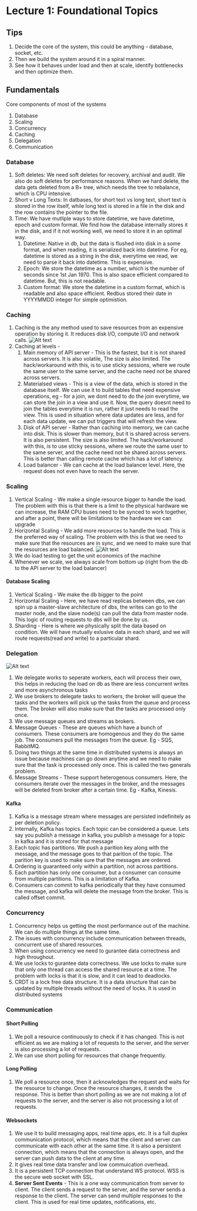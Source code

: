 # Lecture 1: Foundational Topics

## Tips
1. Decide the core of the system, this could be anything - database, socket, etc.
2. Then we build the system around it in a spiral manner.
3. See how it behaves under load and then at scale, identify bottlenecks and then optimize them.

## Fundamentals
Core components of most of the systems  
1. Database
2. Scaling
3. Concurrency
4. Caching
5. Delegation
6. Communication

### Database
1. Soft deletes: We need soft deletes for recovery, archival and audit. We also do soft deletes for performance reasons. When we hard delete, the data gets deleted from a B+ tree, which needs the tree to rebalance, which is CPU intensive.
2. Short v Long Texts: In datbases, for short text vs long text, short text is stored in the row itself, while long text is stored in a file in the disk and the row contains the pointer to the file.
3. Time: We have mutliple ways to store datetime, we have datetime, epoch and custom format. We find how the database internally stores it in the disk, and if it not working well, we need to store it in an optimal way.
    1. Datetime: Native in db, but the data is flushed into disk in a some format, and when reading, it is serialized back into datetime. For eg, datetime is stored as a string in the disk, everytime we read, we need to parse it back into datetime. This is expensive.
    2. Epoch: We store the datetime as a number, which is the number of seconds since 1st Jan 1970. This is also space efficient compared to datetime. But, this is not readable.
    3. Custom format: We store the datetime in a custom format, which is readable and also space efficient. Redbus stored their date in YYYYMMDD integer for simple optimistion.

### Caching
1. Caching is the any method used to save resources from an expensive operation by storing it. It reduces disk I/O, compute I/O and network calls. 
![Alt text](image.png)
2. Caching at levels - 
    1. Main memory of API server - This is the fastest, but it is not shared across servers. It is also volatile, The size is also limited. The hack/workaround with this, is to use sticky sessions, where we route the same user to the same server, and the cache need not be shared across servers.
    2. Materialsed views - This is a view of the data, which is stored in the database itself. We can use it to build tables that need expensive operations, eg - for a join, we dont need to do the join everytime, we can store the join in a view and use it. Now, the query doesnt need to join the tables everytime it is run, rather it just needs to read the view. This is used in situation where data updates are less, and for each data update, we can put triggers that will refresh the view.
    3. Disk of API server - Rather than caching into memory, we can cache into disk. This is slower than memory, but it is shared across servers. It is also persistent. The size is also limited. The hack/workaround with this, is to use sticky sessions, where we route the same user to the same server, and the cache need not be shared across servers. This is better than calling remote cache which has a lot of latency.
    4. Load balancer - We can cache at the load balancer level. Here, the request does not even have to reach the server. 

### Scaling
1. Vertical Scaling - We make a single resource bigger to handle the load. The problem with this is that there is a limit to the physical hardware we can increase, the RAM CPU buses need to be synced to work together, and after a point, there will be limitations to the hardware we can upgrade
2. Horizontal Scaling - We add more resources to handle the load. This is the preferred way of scaling. The problem with this is that we need to make sure that the resources are in sync, and we need to make sure that the resources are load balanced.
![Alt text](image-1.png)    
3. We do load testing to get the unit economics of the machine
4. Whenever we scale, we always scale from bottom up (right from the db to the API server to the load balancer)

#### Database Scaling
1. Vertical Scaling - We make the db bigger to the point
2. Horizontal Scaling - Here, we have read replicas between dbs, we can spin up a master-slave architecture of dbs, the writes can go to the master node, and the slave node(s) can pull the data from master node. This logic of routing requests to dbs will be done by us.
3. Sharding - Here is where we physically split the data based on condition. We will have mutually exlusive data in each shard, and we will route requests(read and write) to a particular shard.

### Delegation
![Alt text](image-2.png)
1. We delegate works to seperate workers, each will process their own, this helps in reducing the load on db as there are less concurrent writes and more asynchronous tasks
2. We use brokers to delegate tasks to workers, the broker will queue the tasks and the workers will pick up the tasks from the queue and process them. The broker will also make sure that the tasks are processed only once. 
3. We use message queues and streams as brokers. 
4. Message Queues - These are queues which have a bunch of consumers. These consumers are homogenous and they do the same job. The consumers pull the messages from the queue. Eg - SQS, RabbitMQ.
5. Doing two things at the same time in distributed systems is always an issue because machines can go down anytime and we need to make sure that the task is processed only once. This is called the two generals problem.
6. Message Streams - These support heterogenous consumers. Here, the consumers iterate over the messages in the broker, and the messages will be deleted from broker after a certain time. Eg - Kafka, Kinesis.

#### Kafka
1. Kafka is a message stream where messages are persisted indefinitely as per deletion policy.
2. Internally, Kafka has topics. Each topic can be considered a queue. Lets say you publish a message in kafka, you publish a message for a topic in kafka and it is stored for that message
3. Each topic has partitions. We push a parition key along with the message, and the message goes to that parition of the topic. The parition key is used to make sure that the messages are ordered.
4. Ordering is guaranteed only within a partition, not across partitions.
5. Each partition has only one consumer, but a consumer can consume from multiple partitions. This is a limitation of Kafka. 
6. Consumers can commit to kafka periodically that they have consumed the message, and kafka will delete the message from the broker. This is called offset commit.

### Concurrency
1. Concurrency helps us getting the most performance out of the machine. We can do multiple things at the same time.
2. The issues with concurrency include communication between threads, concurrent use of shared resources.
3. When using concurrency we need to gurantee data correctness and high throughout.
4. We use locks to gurantee data correctness. We use locks to make sure that only one thread can access the shared resource at a time. The problem with locks is that it is slow, and it can lead to deadlocks.
5. CRDT is a lock free data structure. It is a data structure that can be updated by multiple threads without the need of locks. It is used in distributed systems

### Communication

#### Short Polling
1. We poll a resource continuously to check if it has changed. This is not efficient as we are making a lot of requests to the server, and the server is also processing a lot of requests. 
2. We can use short polling for resources that change frequently.

#### Long Polling
1. We poll a resource once, then it acknowledges the request and waits for the resource to change. Once the resource changes, it sends the response. This is better than short polling as we are not making a lot of requests to the server, and the server is also not processing a lot of requests.

#### Websockets
1. We use it to build messaging apps, real time apps, etc. It is a full duplex communication protocol, which means that the client and server can communicate with each other at the same time. It is also a persistent connection, which means that the connection is always open, and the server can push data to the client at any time.
2. It gives real time data transfer and low commuication overhead.
3. It is a persistent TCP connection that understand WS protocol. WSS is the secure web socket with SSL.
4. **Server Sent Events** - This is a one way communication from server to client. The client sends a request to the server, and the server sends a response to the client. The server can send multiple responses to the client. This is used for real time updates, notifications, etc.
